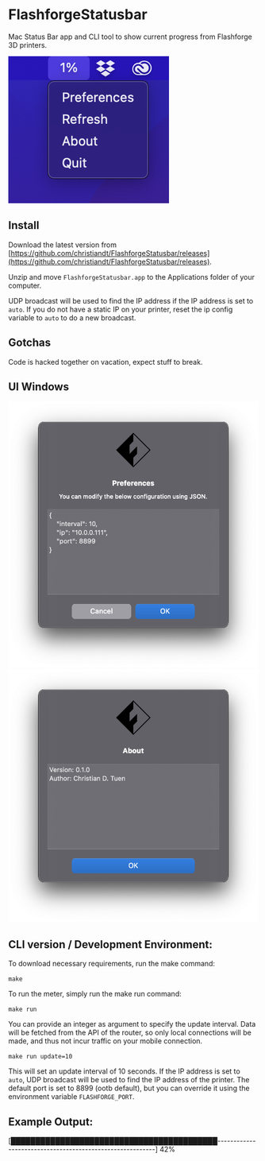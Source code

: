 # FlashforgeStatusbar
Mac Status Bar app and CLI tool to show current progress from Flashforge 3D printers.

![alt tag](img/bar.png)

## Install
Download the latest version from [https://github.com/christiandt/FlashforgeStatusbar/releases](https://github.com/christiandt/FlashforgeStatusbar/releases). 

Unzip and move `FlashforgeStatusbar.app` to the Applications folder of your computer.

UDP broadcast will be used to find the IP address if the IP address is set to `auto`. If you do not have a static IP on your printer, reset the ip config variable to `auto` to do a new broadcast.

## Gotchas
Code is hacked together on vacation, expect stuff to break.

## UI Windows
![alt tag](img/preferences.png)
![alt tag](img/about.png)

## CLI version / Development Environment:
To download necessary requirements, run the make command:

    make

To run the meter, simply run the make run command:

    make run

You can provide an integer as argument to specify the update interval. Data will be fetched from the API of the router, so only local connections will be made, and thus not incur traffic on your mobile connection.

	make run update=10

This will set an update interval of 10 seconds. If the IP address is set to `auto`, UDP broadcast will be used to find the IP address of the printer. The default port is set to 8899 (ootb default), but you can override it using the environment variable `FLASHFORGE_PORT`. 

## Example Output:

[██████████████████████████████████████████----------------------------------------------------------] 42%
